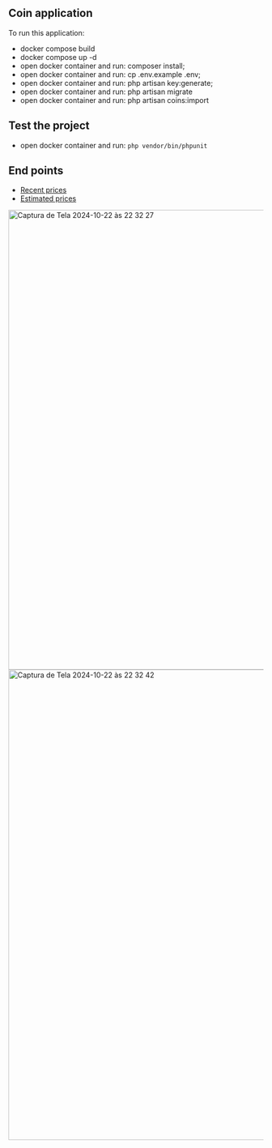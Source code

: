 ## Coin application

To run this application:

- docker compose build
- docker compose up -d
- open docker container and run: composer install;
- open docker container and run: cp .env.example .env;
- open docker container and run: php artisan key:generate;
- open docker container and run: php artisan migrate 
- open docker container and run: php artisan coins:import

## Test the project

- open docker container and run: `php vendor/bin/phpunit`

## End points

- [Recent prices](http://localhost:8080/api/coins/recent-prices?symbol=btc)
- [Estimated prices](http://localhost:8080/api/coins/estimated-prices?symbol=btc&date=2024-10-22T05:41:59.435Z)

<img width="908" alt="Captura de Tela 2024-10-22 às 22 32 27" src="https://github.com/user-attachments/assets/307d3bf6-42dc-470b-943a-400541b132e1">
<img width="929" alt="Captura de Tela 2024-10-22 às 22 32 42" src="https://github.com/user-attachments/assets/091b6e95-a167-4f2d-ae4b-1650d231654a">
